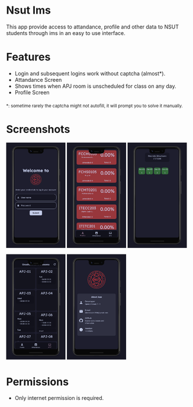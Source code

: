 # Nsut Ims
This app provide access to attandance, profile and other data to NSUT students through ims in an easy to use interface.

# Features
- Login and subsequent logins work without captcha (almost*).
- Attandance Screen
- Shows times when APJ room is unscheduled for class on any day.
- Profile Screen

<sub>*: sometime rarely the captcha might not autofill, it will prompt you to solve it manually.

# Screenshots
<p float="left">
  <img src="screenshots/Screenshot 1.jpg" alt="Screenshot Gallery" width="160"/>
  <img src="screenshots/Screenshot 2.jpg" alt="Screenshot Gallery" width="160"/>
  <img src="screenshots/Screenshot 3.jpg" alt="Screenshot Gallery" width="160"/>
</p>
<p float="left">
  <img src="screenshots/Screenshot 4.jpg" alt="Screenshot Gallery" width="160"/>
  <img src="screenshots/Screenshot 5.jpg" alt="Screenshot Gallery" width="160"/>
</p>

# Permissions
- Only internet permission is required.